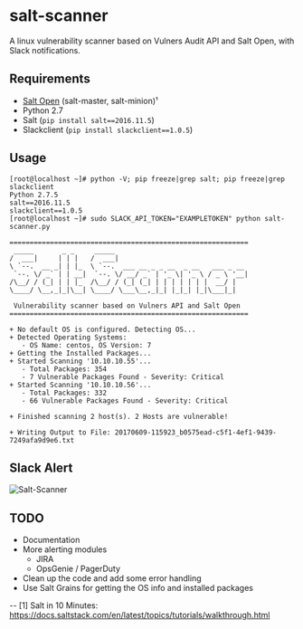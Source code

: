 # salt-scanner
A linux vulnerability scanner based on Vulners Audit API and Salt Open, with Slack notifications.

## Requirements
* [Salt Open](https://saltstack.com/salt-open-source/) (salt-master, salt-minion)¹
* Python 2.7
* Salt (```pip install salt==2016.11.5```)
* Slackclient (```pip install slackclient==1.0.5```)

## Usage
```
[root@localhost ~]# python -V; pip freeze|grep salt; pip freeze|grep slackclient
Python 2.7.5
salt==2016.11.5
slackclient==1.0.5
[root@localhost ~]# sudo SLACK_API_TOKEN="EXAMPLETOKEN" python salt-scanner.py

===========================================================
 _____       _ _     _____
/  ___|     | | |   /  ___|
\ `--.  __ _| | |_  \ `--.  ___ __ _ _ __  _ __   ___ _ __
 `--. \/ _` | | __|  `--. \/ __/ _` | '_ \| '_ \ / _ \ '__|
/\__/ / (_| | | |_  /\__/ / (_| (_| | | | | | | |  __/ |
\____/ \__,_|_|\__| \____/ \___\__,_|_| |_|_| |_|\___|_|

 Vulnerability scanner based on Vulners API and Salt Open
===========================================================

+ No default OS is configured. Detecting OS...
+ Detected Operating Systems:
   - OS Name: centos, OS Version: 7
+ Getting the Installed Packages...
+ Started Scanning '10.10.10.55'...
   - Total Packages: 354
   - 7 Vulnerable Packages Found - Severity: Critical
+ Started Scanning '10.10.10.56'...
   - Total Packages: 332
   - 66 Vulnerable Packages Found - Severity: Critical

+ Finished scanning 2 host(s). 2 Hosts are vulnerable!

+ Writing Output to File: 20170609-115923_b0575ead-c5f1-4ef1-9439-7249afa9d9e6.txt
```
## Slack Alert
![Salt-Scanner](https://github.com/0x4D31/salt-scanner/blob/master/docs/slack-alert_full.jpg)

## TODO
+ Documentation
+ More alerting modules
   - JIRA
   - OpsGenie / PagerDuty
+ Clean up the code and add some error handling
+ Use Salt Grains for getting the OS info and installed packages

--
[1] Salt in 10 Minutes: https://docs.saltstack.com/en/latest/topics/tutorials/walkthrough.html

